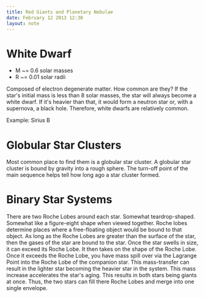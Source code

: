 ```yaml
---
title: Red Giants and Planetary Nebulae
date: February 12 2013 12:30
layout: note
---
```


White Dwarf
============

- M ~= 0.6 solar masses
- R ~= 0.01 solar radii

Composed of electron degenerate matter.  How common are they?  If the star's initial mass is less than 8 solar masses, the star will always become a white dwarf.  If it's heavier than that, it would form a neutron star or, with a supernova, a black hole.  Therefore, white dwarfs are relatively common.

Example: Sirius B

Globular Star Clusters
=======================

Most common place to find them is a globular star cluster.  A globular star cluster is bound by gravity into a rough sphere.  The turn-off point of the main sequence helps tell how long ago a star cluster formed.

Binary Star Systems
====================

There are two Roche Lobes around each star.  Somewhat teardrop-shaped.  Somewhat like a figure-eight shape when viewed together.  Roche lobes determine places where a free-floating object would be bound to that object.  As long as the Roche Lobes are greater than the surface of the star, then the gases of the star are bound to the star.  Once the star swells in size, it can exceed its Roche Lobe.  It then takes on the shape of the Roche Lobe.  Once it exceeds the Roche Lobe, you have mass spill over via the Lagrange Point into the Roche Lobe of the companion star.  This mass-transfer can result in the lighter star becoming the heavier star in the system.  This mass increase accelerates the star's aging.  This results in both stars being giants at once.  Thus, the two stars can fill there Roche Lobes and merge into one single envelope.
